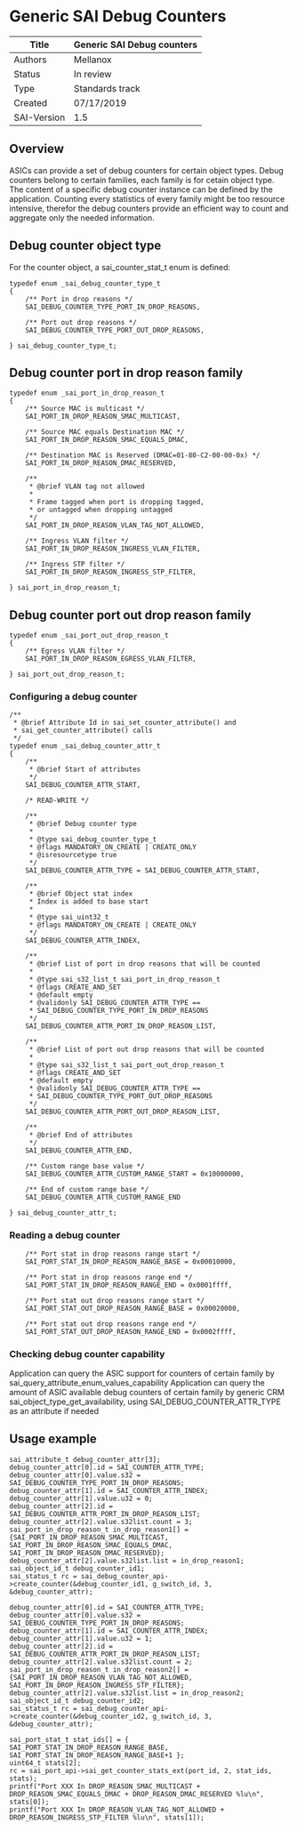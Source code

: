 # Generic SAI Debug Counters

Title       | Generic SAI Debug counters
------------|----------------
Authors     | Mellanox
Status      | In review
Type        | Standards track
Created     | 07/17/2019
SAI-Version | 1.5

## Overview
ASICs can provide a set of debug counters for certain object types.
Debug counters belong to certain families, each family is for cetain object type.
The content of a specific debug counter instance can be defined by the application.
Counting every statistics of every family might be too resource intensive, therefor the debug counters provide an efficient way to count and aggregate only the needed information.

## Debug counter object type
For the counter object, a sai_counter_stat_t enum is defined:
```
typedef enum _sai_debug_counter_type_t
{
    /** Port in drop reasons */
    SAI_DEBUG_COUNTER_TYPE_PORT_IN_DROP_REASONS,

    /** Port out drop reasons */
    SAI_DEBUG_COUNTER_TYPE_PORT_OUT_DROP_REASONS,

} sai_debug_counter_type_t;
```

## Debug counter port in drop reason family
```
typedef enum _sai_port_in_drop_reason_t
{
    /** Source MAC is multicast */
    SAI_PORT_IN_DROP_REASON_SMAC_MULTICAST,

    /** Source MAC equals Destination MAC */
    SAI_PORT_IN_DROP_REASON_SMAC_EQUALS_DMAC,

    /** Destination MAC is Reserved (DMAC=01-80-C2-00-00-0x) */
    SAI_PORT_IN_DROP_REASON_DMAC_RESERVED,

    /** 
     * @brief VLAN tag not allowed
     *
     * Frame tagged when port is dropping tagged, 
     * or untagged when dropping untagged
     */
    SAI_PORT_IN_DROP_REASON_VLAN_TAG_NOT_ALLOWED,

    /** Ingress VLAN filter */
    SAI_PORT_IN_DROP_REASON_INGRESS_VLAN_FILTER,

    /** Ingress STP filter */
    SAI_PORT_IN_DROP_REASON_INGRESS_STP_FILTER,

} sai_port_in_drop_reason_t;
```

## Debug counter port out drop reason family
```
typedef enum _sai_port_out_drop_reason_t
{
    /** Egress VLAN filter */
    SAI_PORT_IN_DROP_REASON_EGRESS_VLAN_FILTER,

} sai_port_out_drop_reason_t;
```

### Configuring a debug counter
```
/**
 * @brief Attribute Id in sai_set_counter_attribute() and
 * sai_get_counter_attribute() calls
 */
typedef enum _sai_debug_counter_attr_t
{
    /**
     * @brief Start of attributes
     */
    SAI_DEBUG_COUNTER_ATTR_START,

    /* READ-WRITE */

    /**
     * @brief Debug counter type
     *
     * @type sai_debug_counter_type_t
     * @flags MANDATORY_ON_CREATE | CREATE_ONLY
     * @isresourcetype true
     */
    SAI_DEBUG_COUNTER_ATTR_TYPE = SAI_DEBUG_COUNTER_ATTR_START,

    /**
     * @brief Object stat index
     * Index is added to base start
     *
     * @type sai_uint32_t
     * @flags MANDATORY_ON_CREATE | CREATE_ONLY
     */
    SAI_DEBUG_COUNTER_ATTR_INDEX,

    /**
     * @brief List of port in drop reasons that will be counted
     *
     * @type sai_s32_list_t sai_port_in_drop_reason_t
     * @flags CREATE_AND_SET
     * @default empty
     * @validonly SAI_DEBUG_COUNTER_ATTR_TYPE == 
     * SAI_DEBUG_COUNTER_TYPE_PORT_IN_DROP_REASONS
     */
    SAI_DEBUG_COUNTER_ATTR_PORT_IN_DROP_REASON_LIST,

    /**
     * @brief List of port out drop reasons that will be counted
     *
     * @type sai_s32_list_t sai_port_out_drop_reason_t
     * @flags CREATE_AND_SET
     * @default empty
     * @validonly SAI_DEBUG_COUNTER_ATTR_TYPE == 
     * SAI_DEBUG_COUNTER_TYPE_PORT_OUT_DROP_REASONS
     */
    SAI_DEBUG_COUNTER_ATTR_PORT_OUT_DROP_REASON_LIST,

    /**
     * @brief End of attributes
     */
    SAI_DEBUG_COUNTER_ATTR_END,

    /** Custom range base value */
    SAI_DEBUG_COUNTER_ATTR_CUSTOM_RANGE_START = 0x10000000,

    /** End of custom range base */
    SAI_DEBUG_COUNTER_ATTR_CUSTOM_RANGE_END

} sai_debug_counter_attr_t;
```

### Reading a debug counter
```
    /** Port stat in drop reasons range start */
    SAI_PORT_STAT_IN_DROP_REASON_RANGE_BASE = 0x00010000,

    /** Port stat in drop reasons range end */
    SAI_PORT_STAT_IN_DROP_REASON_RANGE_END = 0x0001ffff,

    /** Port stat out drop reasons range start */
    SAI_PORT_STAT_OUT_DROP_REASON_RANGE_BASE = 0x00020000,

    /** Port stat out drop reasons range end */
    SAI_PORT_STAT_OUT_DROP_REASON_RANGE_END = 0x0002ffff,
```

### Checking debug counter capability
Application can query the ASIC support for counters of certain family by sai_query_attribute_enum_values_capability
Application can query the amount of ASIC available debug counters of certain family by generic CRM sai_object_type_get_availability, using SAI_DEBUG_COUNTER_ATTR_TYPE as an attribute if needed

## Usage example
```
sai_attribute_t debug_counter_attr[3];
debug_counter_attr[0].id = SAI_COUNTER_ATTR_TYPE;
debug_counter_attr[0].value.s32 = SAI_DEBUG_COUNTER_TYPE_PORT_IN_DROP_REASONS;
debug_counter_attr[1].id = SAI_COUNTER_ATTR_INDEX;
debug_counter_attr[1].value.u32 = 0;
debug_counter_attr[2].id = SAI_DEBUG_COUNTER_ATTR_PORT_IN_DROP_REASON_LIST;
debug_counter_attr[2].value.s32list.count = 3;
sai_port_in_drop_reason_t in_drop_reason1[] = {SAI_PORT_IN_DROP_REASON_SMAC_MULTICAST, SAI_PORT_IN_DROP_REASON_SMAC_EQUALS_DMAC, SAI_PORT_IN_DROP_REASON_DMAC_RESERVED};
debug_counter_attr[2].value.s32list.list = in_drop_reason1;
sai_object_id_t debug_counter_id1;
sai_status_t rc = sai_debug_counter_api->create_counter(&debug_counter_id1, g_switch_id, 3, &debug_counter_attr);

debug_counter_attr[0].id = SAI_COUNTER_ATTR_TYPE;
debug_counter_attr[0].value.s32 = SAI_DEBUG_COUNTER_TYPE_PORT_IN_DROP_REASONS;
debug_counter_attr[1].id = SAI_COUNTER_ATTR_INDEX;
debug_counter_attr[1].value.u32 = 1;
debug_counter_attr[2].id = SAI_DEBUG_COUNTER_ATTR_PORT_IN_DROP_REASON_LIST;
debug_counter_attr[2].value.s32list.count = 2;
sai_port_in_drop_reason_t in_drop_reason2[] = {SAI_PORT_IN_DROP_REASON_VLAN_TAG_NOT_ALLOWED, SAI_PORT_IN_DROP_REASON_INGRESS_STP_FILTER};
debug_counter_attr[2].value.s32list.list = in_drop_reason2;
sai_object_id_t debug_counter_id2;
sai_status_t rc = sai_debug_counter_api->create_counter(&debug_counter_id2, g_switch_id, 3, &debug_counter_attr);

sai_port_stat_t stat_ids[] = { SAI_PORT_STAT_IN_DROP_REASON_RANGE_BASE, SAI_PORT_STAT_IN_DROP_REASON_RANGE_BASE+1 };
uint64_t stats[2];
rc = sai_port_api->sai_get_counter_stats_ext(port_id, 2, stat_ids, stats);
printf("Port XXX In DROP_REASON_SMAC_MULTICAST + DROP_REASON_SMAC_EQUALS_DMAC + DROP_REASON_DMAC_RESERVED %lu\n", stats[0]);
printf("Port XXX In DROP_REASON_VLAN_TAG_NOT_ALLOWED + DROP_REASON_INGRESS_STP_FILTER %lu\n", stats[1]);
```

